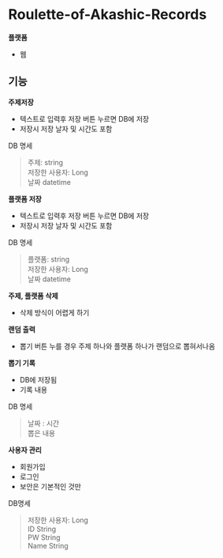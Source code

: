 # Roulette-of-Akashic-Records
**플랫폼**
- 웹

## 기능
**주제저장**
- 텍스트로 입력후 저장 버튼 누르면 DB에 저장
- 저장시 저장 날자 및 시간도 포함

DB 명세
> 주제: string <br>
> 저장한 사용자: Long <br>
> 날짜 datetime


**플랫폼 저장**
- 텍스트로 입력후 저장 버튼 누르면 DB에 저장
- 저장시 저장 날자 및 시간도 포함

DB 명세
> 플랫폼: string <br>
> 저장한 사용자: Long <br>
> 날짜 datetime


**주제, 플랫폼 삭제**
- 삭제 방식이 어렵게 하기

**랜덤 출력**
- 뽑기 버튼 누를 경우 주제 하나와 플랫폼 하나가 랜덤으로 뽑혀서나옴

**뽑기 기록**
- DB에 저장됨
- 기록 내용

DB 명세
  > 날짜 : 시간 <br>
  > 뽑은 내용

**사용자 관리**
- 회원가입
- 로그인
- 보안은 기본적인 것만

DB명세
> 저장한 사용자: Long <br>
> ID String <br>
> PW String <br>
> Name String

